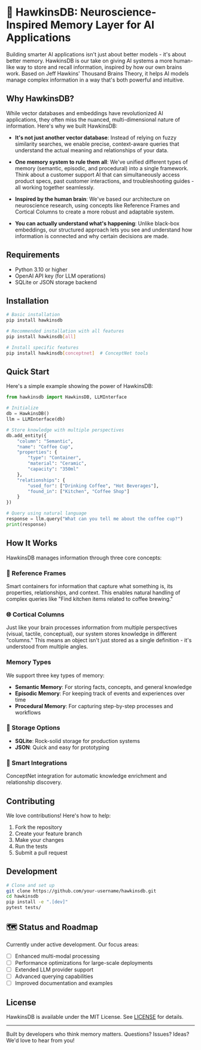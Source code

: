 # 🧠 HawkinsDB: Neuroscience-Inspired Memory Layer for AI Applications

Building smarter AI applications isn't just about better models - it's about better memory. HawkinsDB is our take on giving AI systems a more human-like way to store and recall information, inspired by how our own brains work. Based on Jeff Hawkins' Thousand Brains Theory, it helps AI models manage complex information in a way that's both powerful and intuitive.

## Why HawkinsDB?

While vector databases and embeddings have revolutionized AI applications, they often miss the nuanced, multi-dimensional nature of information. Here's why we built HawkinsDB:

- **It's not just another vector database**: Instead of relying on fuzzy similarity searches, we enable precise, context-aware queries that understand the actual meaning and relationships of your data.

- **One memory system to rule them all**: We've unified different types of memory (semantic, episodic, and procedural) into a single framework. Think about a customer support AI that can simultaneously access product specs, past customer interactions, and troubleshooting guides - all working together seamlessly.

- **Inspired by the human brain**: We've based our architecture on neuroscience research, using concepts like Reference Frames and Cortical Columns to create a more robust and adaptable system.

- **You can actually understand what's happening**: Unlike black-box embeddings, our structured approach lets you see and understand how information is connected and why certain decisions are made.

## Requirements

- Python 3.10 or higher
- OpenAI API key (for LLM operations)
- SQLite or JSON storage backend

## Installation

```bash
# Basic installation
pip install hawkinsdb

# Recommended installation with all features
pip install hawkinsdb[all]

# Install specific features
pip install hawkinsdb[conceptnet]  # ConceptNet tools
```

## Quick Start

Here's a simple example showing the power of HawkinsDB:

```python
from hawkinsdb import HawkinsDB, LLMInterface

# Initialize
db = HawkinsDB()
llm = LLMInterface(db)

# Store knowledge with multiple perspectives
db.add_entity({
    "column": "Semantic",
    "name": "Coffee Cup",
    "properties": {
        "type": "Container",
        "material": "Ceramic",
        "capacity": "350ml"
    },
    "relationships": {
        "used_for": ["Drinking Coffee", "Hot Beverages"],
        "found_in": ["Kitchen", "Coffee Shop"]
    }
})

# Query using natural language
response = llm.query("What can you tell me about the coffee cup?")
print(response)
```

## How It Works

HawkinsDB manages information through three core concepts:

### 🧩 Reference Frames
Smart containers for information that capture what something is, its properties, relationships, and context. This enables natural handling of complex queries like "Find kitchen items related to coffee brewing."

### 🌐 Cortical Columns
Just like your brain processes information from multiple perspectives (visual, tactile, conceptual), our system stores knowledge in different "columns." This means an object isn't just stored as a single definition - it's understood from multiple angles.

### Memory Types

We support three key types of memory:

- **Semantic Memory**: For storing facts, concepts, and general knowledge
- **Episodic Memory**: For keeping track of events and experiences over time
- **Procedural Memory**: For capturing step-by-step processes and workflows

### 💾 Storage Options

- **SQLite**: Rock-solid storage for production systems
- **JSON**: Quick and easy for prototyping

### 🔗 Smart Integrations
ConceptNet integration for automatic knowledge enrichment and relationship discovery.

## Contributing

We love contributions! Here's how to help:

1. Fork the repository
2. Create your feature branch
3. Make your changes
4. Run the tests
5. Submit a pull request

## Development

```bash
# Clone and set up
git clone https://github.com/your-username/hawkinsdb.git
cd hawkinsdb
pip install -e ".[dev]"
pytest tests/
```

## 🗺️ Status and Roadmap

Currently under active development. Our focus areas:

- [ ] Enhanced multi-modal processing
- [ ] Performance optimizations for large-scale deployments
- [ ] Extended LLM provider support
- [ ] Advanced querying capabilities
- [ ] Improved documentation and examples

## License

HawkinsDB is available under the MIT License. See [LICENSE](LICENSE) for details.

---

Built by developers who think memory matters. Questions? Issues? Ideas? We'd love to hear from you!
